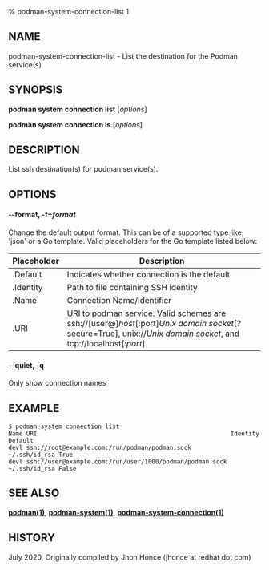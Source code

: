 % podman-system-connection-list 1

## NAME

podman\-system\-connection\-list - List the destination for the Podman service(s)

## SYNOPSIS

**podman system connection list** [*options*]

**podman system connection ls** [*options*]

## DESCRIPTION

List ssh destination(s) for podman service(s).

## OPTIONS

#### **--format**, **-f**=_format_

Change the default output format. This can be of a supported type like 'json' or a Go template.
Valid placeholders for the Go template listed below:

| **Placeholder** | **Description**                                                                                                                                                  |
| --------------- | ---------------------------------------------------------------------------------------------------------------------------------------------------------------- |
| .Default        | Indicates whether connection is the default                                                                                                                      |
| .Identity       | Path to file containing SSH identity                                                                                                                             |
| .Name           | Connection Name/Identifier                                                                                                                                       |
| .URI            | URI to podman service. Valid schemes are ssh://[user@]_host_[:port]_Unix domain socket_[?secure=True], unix://_Unix domain socket_, and tcp://localhost[:*port*] |

#### **--quiet**, **-q**

Only show connection names

## EXAMPLE

```
$ podman system connection list
Name URI                                                      Identity	    Default
devl ssh://root@example.com:/run/podman/podman.sock           ~/.ssh/id_rsa True
devl ssh://user@example.com:/run/user/1000/podman/podman.sock ~/.ssh/id_rsa False
```

## SEE ALSO

**[podman(1)](podman.md)**, **[podman-system(1)](commands/podman-system/podman-system.md)**, **[podman-system-connection(1)](commands/podman-system-connection/podman-system-connection.md)**

## HISTORY

July 2020, Originally compiled by Jhon Honce (jhonce at redhat dot com)
